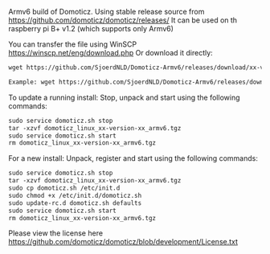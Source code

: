 Armv6 build of Domoticz. Using stable release source from https://github.com/domoticz/domoticz/releases/
It can be used on th raspberry pi B+ v1.2 (which supports only Armv6)

You can transfer the file using WinSCP https://winscp.net/eng/download.php
Or download it directly:
```markdown
wget https://github.com/SjoerdNLD/Domoticz-Armv6/releases/download/xx-version-xx/domoticz_linux_xx-version-xx_armv6.tgz

Example: wget https://github.com/SjoerdNLD/Domoticz-Armv6/releases/download/2024.4/domoticz_linux_2024.4_armv6.tgz
```

To update a running install: 
Stop, unpack and start using the following commands:
```markdown
sudo service domoticz.sh stop 
tar -xzvf domoticz_linux_xx-version-xx_armv6.tgz 
sudo service domoticz.sh start 
rm domoticz_linux_xx-version-xx_armv6.tgz
```

For a new install:
Unpack, register and start using the following commands:
```markdown
sudo service domoticz.sh stop 
tar -xzvf domoticz_linux_xx-version-xx_armv6.tgz
sudo cp domoticz.sh /etc/init.d
sudo chmod +x /etc/init.d/domoticz.sh
sudo update-rc.d domoticz.sh defaults
sudo service domoticz.sh start 
rm domoticz_linux_xx-version-xx_armv6.tgz
```
Please view the license here https://github.com/domoticz/domoticz/blob/development/License.txt
